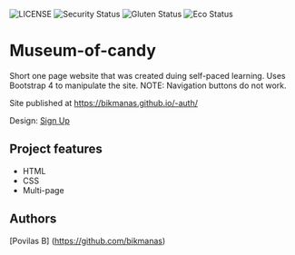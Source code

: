 ![LICENSE](https://img.shields.io/badge/license-MIT-blue.svg?style=flat-square)
![Security Status](https://img.shields.io/security-headers?label=Security&url=https%3A%2F%2Fgithub.com&style=flat-square)
![Gluten Status](https://img.shields.io/badge/Gluten-Free-green.svg)
![Eco Status](https://img.shields.io/badge/ECO-Friendly-green.svg)

# Museum-of-candy

Short one page website that was created duing self-paced learning. Uses Bootstrap 4 to manipulate the site. NOTE: Navigation buttons do not work. 

Site published at https://bikmanas.github.io/-auth/

Design: [Sign Up](https://cdn.discordapp.com/attachments/648536139677958156/648860801997996052/day1dr.png)

## Project features
- HTML
- CSS 
- Multi-page

## Authors

[Povilas B] (https://github.com/bikmanas)
